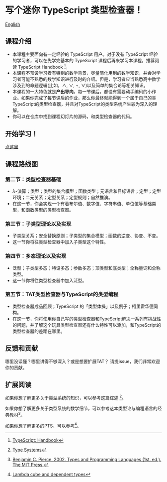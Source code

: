 # 写个迷你 TypeScript 类型检查器！

[English](./README-en.md)

## 课程介绍

- 本课程主要面向有一定经验的 TypeScript 用户。对于没有 TypeScript 经验的学习者，可以在先学完基本的 TypeScript 课程后再来学习本课程，推荐阅读 TypeScript Handbook [^ts-handbook]。
- 本课程不预设学习者有特别的数学背景，尽量简化用到的数学知识，并会对学习者可能不熟悉的数学知识进行及时的介绍。但是，学习者应当熟悉高中数学涉及到的命题逻辑(比如，$\land$, $\lor$, $\lnot$, $\forall$)以及简单的集合论等相关知识。
- 本课程的一大特色就是**产出导向**。每一节课后，都设有需要动手编码的小作业。如果你完成了每节课后的作业，那么你最终就能得到一个属于自己的类TypeScript的类型检查器，并且对TypeScript的类型系统产生较为深入的理解。
- 你可以在仓库中找到课程幻灯片的源码，和类型检查器的代码。

## 开始学习！

[点这里](https://suica.github.io/write-you-a-typescript/)

## 课程路线图

### 第二节：类型检查器基础

- $\lambda$-演算；类型；类型的集合模型；函数类型；元语言和目标语言；定型；定型环境；二元关系；定型关系；定型规则；自然推演。
- 在这一节，你会实现一个有着布尔值、数字值、字符串值、单位值等基础类型，和函数类型的类型检查器。

### 第三节：子类型理论以及实现

- 子类型关系；安全替换原则；子类型的集合模型；函数的逆变、协变、不变。
- 这一节你将往类型检查器中加入子类型这个特性。

### 第四节：多态理论以及实现

- 泛型；子类型多态；特设多态；参数多态；顶类型和底类型；全称量词和全称类型。
- 这一节你将往类型检查器中加入泛型。

### 第五节：TAT类型检查器与TypeScript的类型编程

- 类型检查器成品回顾；TypeScript 的「类型体操」以及例子；柯里霍华德同构。
- 在这一节，你将使用你自己写的类型检查器和TypeScript解决一系列有挑战性的问题，并了解这个玩具类型检查器还有什么特性可以添加，和TypeScript的类型检查器的差距在哪里。

## 反馈和贡献

哪里没读懂？哪里讲得不够深入？或是想要扩展TAT？
请提issue，我们非常欢迎你的贡献。

## 扩展阅读

如果你想了解更多关于类型系统的知识，可以参考这篇综述 [^1]。

[^1]: [Type Systems](http://lucacardelli.name/papers/typesystems.pdf)

如果你想了解更多关于类型系统的数学细节，可以参考这本类型论与编程语言的经典教材[^tapl]。

[^tapl]: [Benjamin C. Pierce. 2002. Types and Programming Languages (1st. ed.). The MIT Press.](https://dl.acm.org/doi/book/10.5555/509043) 

如果你想了解更多的PTS，可以参考[^pts]。

[^pts]: [Lambda cube and dependent types](https://www.math.nagoya-u.ac.jp/~garrigue/lecture/2018_tenbo/dependent.pdf) 

[^ts-handbook]: [TypeScript: Handbook](https://www.typescriptlang.org/docs/handbook/intro.html)